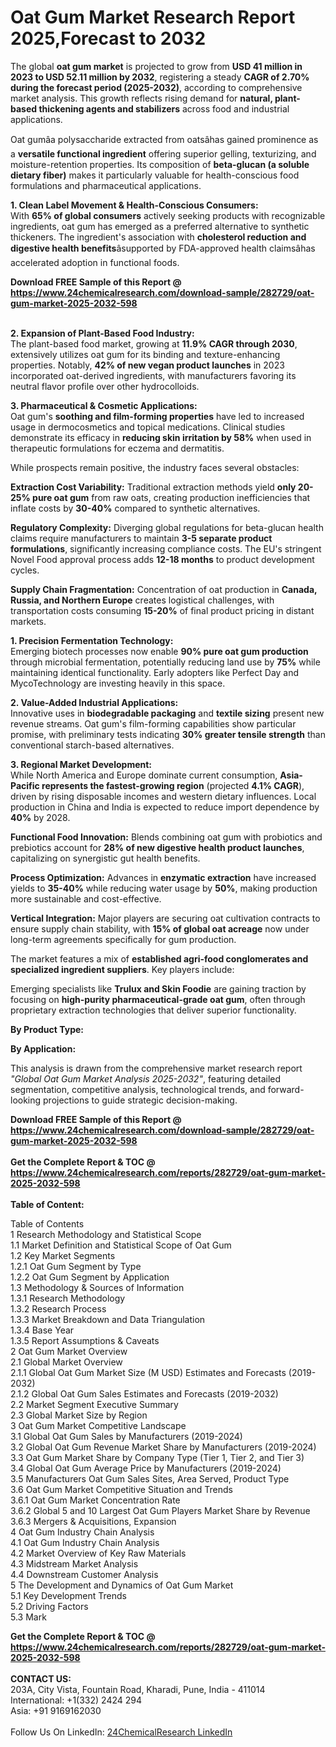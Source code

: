 <h1>Oat Gum Market Research Report 2025,Forecast to 2032</h1><p>The global <strong>oat gum market</strong> is projected to grow from <strong>USD 41 million in 2023 to USD 52.11 million by 2032</strong>, registering a steady <strong>CAGR of 2.70% during the forecast period (2025-2032)</strong>, according to comprehensive market analysis. This growth reflects rising demand for <strong>natural, plant-based thickening agents and stabilizers</strong> across food and industrial applications.</p><p>Oat gumâa polysaccharide extracted from oatsâhas gained prominence as a <strong>versatile functional ingredient</strong> offering superior gelling, texturizing, and moisture-retention properties. Its composition of <strong>beta-glucan (a soluble dietary fiber)</strong> makes it particularly valuable for health-conscious food formulations and pharmaceutical applications.</p><p><strong>1. Clean Label Movement &amp; Health-Conscious Consumers:</strong><br>
With <strong>65% of global consumers</strong> actively seeking products with recognizable ingredients, oat gum has emerged as a preferred alternative to synthetic thickeners. The ingredient's association with <strong>cholesterol reduction and digestive health benefits</strong>âsupported by FDA-approved health claimsâhas accelerated adoption in functional foods.</p><div><b>Download FREE Sample of this Report @ 
            <a href="https://www.24chemicalresearch.com/download-sample/282729/oat-gum-market-2025-2032-598">
            https://www.24chemicalresearch.com/download-sample/282729/oat-gum-market-2025-2032-598</a></b></div><br><p><strong>2. Expansion of Plant-Based Food Industry:</strong><br>
The plant-based food market, growing at <strong>11.9% CAGR through 2030</strong>, extensively utilizes oat gum for its binding and texture-enhancing properties. Notably, <strong>42% of new vegan product launches</strong> in 2023 incorporated oat-derived ingredients, with manufacturers favoring its neutral flavor profile over other hydrocolloids.</p><p><strong>3. Pharmaceutical &amp; Cosmetic Applications:</strong><br>
Oat gum's <strong>soothing and film-forming properties</strong> have led to increased usage in dermocosmetics and topical medications. Clinical studies demonstrate its efficacy in <strong>reducing skin irritation by 58%</strong> when used in therapeutic formulations for eczema and dermatitis.</p><p>While prospects remain positive, the industry faces several obstacles:</p><p><strong>Extraction Cost Variability:</strong> Traditional extraction methods yield <strong>only 20-25% pure oat gum</strong> from raw oats, creating production inefficiencies that inflate costs by <strong>30-40%</strong> compared to synthetic alternatives.</p><p><strong>Regulatory Complexity:</strong> Diverging global regulations for beta-glucan health claims require manufacturers to maintain <strong>3-5 separate product formulations</strong>, significantly increasing compliance costs. The EU's stringent Novel Food approval process adds <strong>12-18 months</strong> to product development cycles.</p><p><strong>Supply Chain Fragmentation:</strong> Concentration of oat production in <strong>Canada, Russia, and Northern Europe</strong> creates logistical challenges, with transportation costs consuming <strong>15-20%</strong> of final product pricing in distant markets.</p><p><strong>1. Precision Fermentation Technology:</strong><br>
Emerging biotech processes now enable <strong>90% pure oat gum production</strong> through microbial fermentation, potentially reducing land use by <strong>75%</strong> while maintaining identical functionality. Early adopters like Perfect Day and MycoTechnology are investing heavily in this space.</p><p><strong>2. Value-Added Industrial Applications:</strong><br>
Innovative uses in <strong>biodegradable packaging</strong> and <strong>textile sizing</strong> present new revenue streams. Oat gum's film-forming capabilities show particular promise, with preliminary tests indicating <strong>30% greater tensile strength</strong> than conventional starch-based alternatives.</p><p><strong>3. Regional Market Development:</strong><br>
While North America and Europe dominate current consumption, <strong>Asia-Pacific represents the fastest-growing region</strong> (projected <strong>4.1% CAGR</strong>), driven by rising disposable incomes and western dietary influences. Local production in China and India is expected to reduce import dependence by <strong>40%</strong> by 2028.</p><p><strong>Functional Food Innovation:</strong> Blends combining oat gum with probiotics and prebiotics account for <strong>28% of new digestive health product launches</strong>, capitalizing on synergistic gut health benefits.</p><p><strong>Process Optimization:</strong> Advances in <strong>enzymatic extraction</strong> have increased yields to <strong>35-40%</strong> while reducing water usage by <strong>50%</strong>, making production more sustainable and cost-effective.</p><p><strong>Vertical Integration:</strong> Major players are securing oat cultivation contracts to ensure supply chain stability, with <strong>15% of global oat acreage</strong> now under long-term agreements specifically for gum production.</p><p>The market features a mix of <strong>established agri-food conglomerates and specialized ingredient suppliers</strong>. Key players include:</p><p>Emerging specialists like <strong>Trulux and Skin Foodie</strong> are gaining traction by focusing on <strong>high-purity pharmaceutical-grade oat gum</strong>, often through proprietary extraction technologies that deliver superior functionality.</p><p><strong>By Product Type:</strong></p><p><strong>By Application:</strong></p><p>This analysis is drawn from the comprehensive market research report <em>"Global Oat Gum Market Analysis 2025-2032"</em>, featuring detailed segmentation, competitive analysis, technological trends, and forward-looking projections to guide strategic decision-making.</p><div><b>Download FREE Sample of this Report @ 
            <a href="https://www.24chemicalresearch.com/download-sample/282729/oat-gum-market-2025-2032-598">
            https://www.24chemicalresearch.com/download-sample/282729/oat-gum-market-2025-2032-598</a></b></div><br><div><b>Get the Complete Report & TOC @ 
            <a href="https://www.24chemicalresearch.com/reports/282729/oat-gum-market-2025-2032-598">
            https://www.24chemicalresearch.com/reports/282729/oat-gum-market-2025-2032-598</a></b></div><br>
            <b>Table of Content:</b><p>Table of Contents<br />
1 Research Methodology and Statistical Scope<br />
1.1 Market Definition and Statistical Scope of Oat Gum<br />
1.2 Key Market Segments<br />
1.2.1 Oat Gum Segment by Type<br />
1.2.2 Oat Gum Segment by Application<br />
1.3 Methodology & Sources of Information<br />
1.3.1 Research Methodology<br />
1.3.2 Research Process<br />
1.3.3 Market Breakdown and Data Triangulation<br />
1.3.4 Base Year<br />
1.3.5 Report Assumptions & Caveats<br />
2 Oat Gum Market Overview<br />
2.1 Global Market Overview<br />
2.1.1 Global Oat Gum Market Size (M USD) Estimates and Forecasts (2019-2032)<br />
2.1.2 Global Oat Gum Sales Estimates and Forecasts (2019-2032)<br />
2.2 Market Segment Executive Summary<br />
2.3 Global Market Size by Region<br />
3 Oat Gum Market Competitive Landscape<br />
3.1 Global Oat Gum Sales by Manufacturers (2019-2024)<br />
3.2 Global Oat Gum Revenue Market Share by Manufacturers (2019-2024)<br />
3.3 Oat Gum Market Share by Company Type (Tier 1, Tier 2, and Tier 3)<br />
3.4 Global Oat Gum Average Price by Manufacturers (2019-2024)<br />
3.5 Manufacturers Oat Gum Sales Sites, Area Served, Product Type<br />
3.6 Oat Gum Market Competitive Situation and Trends<br />
3.6.1 Oat Gum Market Concentration Rate<br />
3.6.2 Global 5 and 10 Largest Oat Gum Players Market Share by Revenue<br />
3.6.3 Mergers & Acquisitions, Expansion<br />
4 Oat Gum Industry Chain Analysis<br />
4.1 Oat Gum Industry Chain Analysis<br />
4.2 Market Overview of Key Raw Materials<br />
4.3 Midstream Market Analysis<br />
4.4 Downstream Customer Analysis<br />
5 The Development and Dynamics of Oat Gum Market <br />
5.1 Key Development Trends<br />
5.2 Driving Factors<br />
5.3 Mark</p><div><b>Get the Complete Report & TOC @ 
            <a href="https://www.24chemicalresearch.com/reports/282729/oat-gum-market-2025-2032-598">
            https://www.24chemicalresearch.com/reports/282729/oat-gum-market-2025-2032-598</a></b></div><br><b>CONTACT US:</b><br>
            203A, City Vista, Fountain Road, Kharadi, Pune, India - 411014<br>
            International: +1(332) 2424 294<br>
            Asia: +91 9169162030 <br><br>
            Follow Us On LinkedIn: <a href="https://www.linkedin.com/company/24chemicalresearch/">24ChemicalResearch LinkedIn</a>